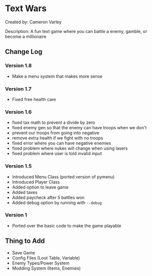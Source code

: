 # Text Wars

Created by: Cameron Varley

Description: A fun text game where you can battle a enemy, gamble, or become a millionaire

## Change Log

### Version 1.8

-   Make a menu system that makes more sense

### Version 1.7

-   Fixed free health care

### Version 1.6

-   fixed tax math to prevent a divide by zero
-   fixed enemy gen so that the enemy can have troops when we don't
-   prevent our troops from going into negative
-   remove extra health if we fight with no troops
-   fixed error where you can have negative enemies
-   fixed problem where nukes will change when using lasers
-   fixed problem where user is told invalid input

### Version 1.5

-   Introduced Menu Class (ported version of pymenu)
-   Introduced Player Class
-   Added option to leave game
-   Added taxes
-   Added paycheck after 5 battles won
-   Added debug option by running with `--debug`

### Version 1

-   Ported over the basic code to make the game playable

## Thing to Add

-   Save Game
-   Config Files (Loot Table, Variable)
-   Enemy Types/Power System
-   Modding System (Items, Enemies)
